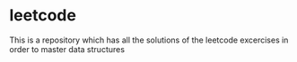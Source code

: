 # leetcode
This is a repository which has all the solutions of the leetcode excercises in order to master data structures
